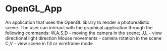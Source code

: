 # OpenGL_App
An application that uses the OpenGL library to render a photorealistic scene. 
The user can interact with the graphical application through the following commands:
  W,A,S,D - moving the camera in the scene;
  J,L - view directional light direction
  Mouse movements - camera rotation in the scene
  C,V - view scene in fill or wireframe mode
